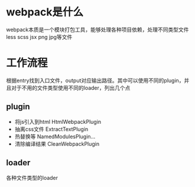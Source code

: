# webpack是什么
webpack本质是一个模块打包工具，能够处理各种项目依赖，处理不同类型文件less scss jsx png jpg等文件

# 工作流程
根据entry找到入口文件，output对应输出路径。其中可以使用不同的plugin，并且对于不用的文件类型使用不同的loader，列出几个点

## plugin
- 将js引入到html  HtmlWebpackPlugin
- 抽离css文件     ExtractTextPlugin
- 热替换等        NamedModulesPlugin...
- 清除编译结果    CleanWebpackPlugin

## loader
各种文件类型的loader